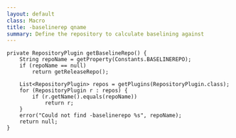 ```yaml
---
layout: default
class: Macro
title: -baselinerep qname
summary: Define the repository to calculate baselining against
---
```


	private RepositoryPlugin getBaselineRepo() {
		String repoName = getProperty(Constants.BASELINEREPO);
		if (repoName == null)
			return getReleaseRepo();

		List<RepositoryPlugin> repos = getPlugins(RepositoryPlugin.class);
		for (RepositoryPlugin r : repos) {
			if (r.getName().equals(repoName))
				return r;
		}
		error("Could not find -baselinerepo %s", repoName);
		return null;
	}
